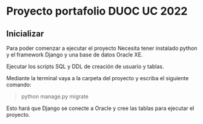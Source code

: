 # Proyecto portafolio DUOC UC 2022

## Inicializar

Para poder comenzar a ejecutar el proyecto Necesita tener instalado python y el framework Django y una base de datos Oracle XE.

Ejecutar los scripts SQL y DDL de creación de usuario y tablas.

Mediante la terminal vaya a la carpeta del proyecto y escriba el siguiente comando:

> python manage.py migrate

Esto hará que Django se conecte a Oracle y cree las tablas para ejecutar el proyecto.
